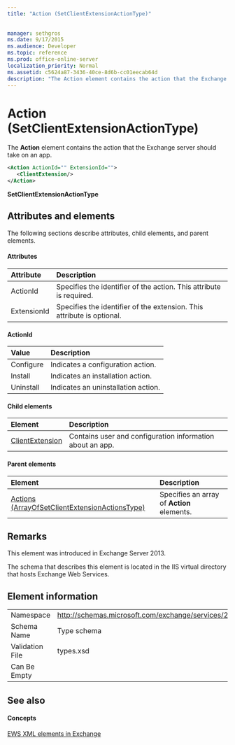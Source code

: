 ```yaml
---
title: "Action (SetClientExtensionActionType)"
 
 
manager: sethgros
ms.date: 9/17/2015
ms.audience: Developer
ms.topic: reference
ms.prod: office-online-server
localization_priority: Normal
ms.assetid: c5624a87-3436-40ce-8d6b-cc01eecab64d
description: "The Action element contains the action that the Exchange server should take on an app."
---
```


# Action (SetClientExtensionActionType)

The **Action** element contains the action that the Exchange server should take on an app. 
  
```XML
<Action ActionId="" ExtensionId="">
   <ClientExtension/>
</Action>
```

 **SetClientExtensionActionType**
## Attributes and elements

The following sections describe attributes, child elements, and parent elements.
  
#### Attributes

|**Attribute**|**Description**|
|:-----|:-----|
|ActionId  <br/> |Specifies the identifier of the action. This attribute is required.  <br/> |
|ExtensionId  <br/> |Specifies the identifier of the extension. This attribute is optional.  <br/> |
   
#### ActionId

|**Value**|**Description**|
|:-----|:-----|
|Configure  <br/> |Indicates a configuration action.  <br/> |
|Install  <br/> |Indicates an installation action.  <br/> |
|Uninstall  <br/> |Indicates an uninstallation action.  <br/> |
   
#### Child elements

|**Element**|**Description**|
|:-----|:-----|
|[ClientExtension](clientextension.md) <br/> |Contains user and configuration information about an app.  <br/> |
   
#### Parent elements

|**Element**|**Description**|
|:-----|:-----|
|[Actions (ArrayOfSetClientExtensionActionsType)](actions-arrayofsetclientextensionactionstype.md) <br/> |Specifies an array of **Action** elements.  <br/> |
   
## Remarks

This element was introduced in Exchange Server 2013.
  
The schema that describes this element is located in the IIS virtual directory that hosts Exchange Web Services.
  
## Element information

|||
|:-----|:-----|
|Namespace  <br/> |http://schemas.microsoft.com/exchange/services/2006/types  <br/> |
|Schema Name  <br/> |Type schema  <br/> |
|Validation File  <br/> |types.xsd  <br/> |
|Can Be Empty  <br/> ||
   
## See also

#### Concepts

[EWS XML elements in Exchange](ews-xml-elements-in-exchange.md)

